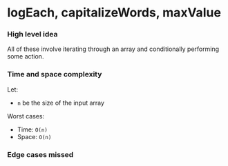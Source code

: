 # logEach, capitalizeWords, maxValue

### High level idea

All of these involve iterating through an array and conditionally performing some action.  

### Time and space complexity

Let: <br>

- `n` be the size of the input array <br>

Worst cases: <br>

- Time: `O(n)` <br>
- Space: `O(n)`

### Edge cases missed


